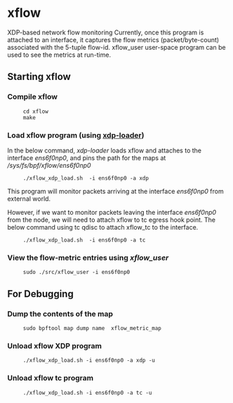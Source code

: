 # xflow
XDP-based network flow monitoring
Currently, once this program is attached to an interface, it captures the flow metrics (packet/byte-count) associated with the 5-tuple flow-id.
xflow_user user-space program can be used to see the metrics at run-time.

## Starting xflow

### Compile xflow
```shell
     cd xflow
     make
```

### Load xflow program (using [xdp-loader](https://github.com/xdp-project/xdp-tools/tree/master/xdp-loader))
In the below command, _xdp-loader_ loads xflow and attaches to the interface _ens6f0np0_, and pins the path for the maps at _/sys/fs/bpf/xflow/ens6f0np0_

```shell
     ./xflow_xdp_load.sh  -i ens6f0np0 -a xdp
```
This program will monitor packets arriving at the interface _ens6f0np0_ from external world.

However, if we want to monitor packets leaving the interface _ens6f0np0_ from the node, we will need to attach xflow to tc egress hook point.
The below command using tc qdisc to attach xflow_tc to the interface.

```shell
     ./xflow_xdp_load.sh  -i ens6f0np0 -a tc
```
### View the flow-metric entries using _xflow_user_
```shell
     sudo ./src/xflow_user -i ens6f0np0
```
## For Debugging

### Dump the contents of the map
```shell
     sudo bpftool map dump name  xflow_metric_map
```

### Unload xflow XDP program
```shell
     ./xflow_xdp_load.sh -i ens6f0np0 -a xdp -u
```

### Unload xflow tc program
```shell
     ./xflow_xdp_load.sh -i ens6f0np0 -a tc -u
```
